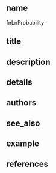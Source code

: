 ## name
fnLnProbability
## title
## description
## details
## authors
## see_also
## example
## references
